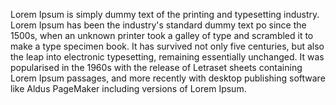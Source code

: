 Lorem Ipsum is simply dummy text of the printing and typesetting 
industry. Lorem Ipsum has been the industry's standard dummy
text po since the 1500s, when an unknown printer took a
galley of type and scrambled it to make a type specimen book.
It has survived not only five centuries, 
but also the leap into electronic typesetting, 
remaining essentially unchanged. 
It was popularised 
in the 1960s with the release of Letraset sheets containing 
Lorem Ipsum passages, and more recently with
desktop publishing software like Aldus PageMaker
including versions of Lorem Ipsum.

